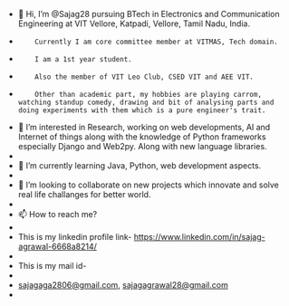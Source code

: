 - 👋 Hi, I’m @Sajag28 pursuing BTech in Electronics and Communication Engineering at VIT Vellore, Katpadi, Vellore, Tamil Nadu, India. 
-         Currently I am core committee member at VITMAS, Tech domain.
-         I am a 1st year student.
-         Also the member of VIT Leo Club, CSED VIT and AEE VIT.
-         Other than academic part, my hobbies are playing carrom, watching standup comedy, drawing and bit of analysing parts and doing experiments with them which is a pure engineer's trait.
- 👀 I’m interested in Research, working on web developments, AI and Internet of things along with the knowledge of Python frameworks especially Django and Web2py. Along with new language libraries.
- 
- 🌱 I’m currently learning Java, Python, web development aspects.
- 
- 💞️ I’m looking to collaborate on new projects which innovate and solve real life challanges for better world.
- 
- 📫 How to reach me?
- 
- This is my linkedin profile link- https://www.linkedin.com/in/sajag-agrawal-6668a8214/ 
- 
- This is my mail id- 
- 
- sajagaga2806@gmail.com,
  sajagagrawal28@gmail.com
-              

<!---
Sajag28/Sajag28 is a ✨ special ✨ repository because its `README.md` (this file) appears on your GitHub profile.
You can click the Preview link to take a look at your changes.
--->
